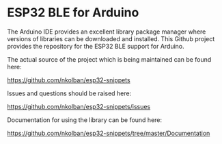 # ESP32 BLE for Arduino 
The Arduino IDE provides an excellent library package manager where versions of libraries can be downloaded and installed.  This Github project provides the repository for the ESP32 BLE support for Arduino.

The actual source of the project which is being maintained can be found here:

https://github.com/nkolban/esp32-snippets

Issues and questions should be raised here:

https://github.com/nkolban/esp32-snippets/issues


Documentation for using the library can be found here:

https://github.com/nkolban/esp32-snippets/tree/master/Documentation
